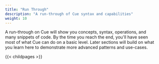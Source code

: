 ```yaml
---
title: "Run Through"
description: "A run-through of Cue syntax and capabilities"
weight: 10
---
```


A run-through on Cue will show you
concepts, syntax, operations, and many snippets of code.
By the time you reach the end, you'll have seen most
of what Cue can do on a basic level.
Later sections will build on what you learn here
to demonstrate more advanced patterns and use-cases.


{{< childpages >}}
